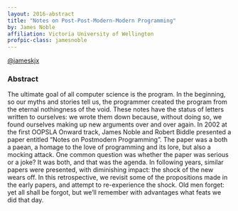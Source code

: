 ```yaml
---
layout: 2016-abstract
title: "Notes on Post-Post-Modern-Modern Programming"
by: James Noble
affiliation: Victoria University of Wellington
profpic-class: jamesnoble
---
```


[@jameskjx](https://twitter.com/jameskjx)

### Abstract

The ultimate goal of all computer science is the program. In the beginning, so
our myths and stories tell us, the programmer created the program from the
eternal nothingness of the void. These notes have the status of letters written
to ourselves: we wrote them down because, without doing so, we found ourselves
making up new arguments over and over again. In 2002 at the first OOPSLA Onward
track, James Noble and Robert Biddle presented a paper entitled “Notes on
Postmodern Programming”. The paper was a both a paean, a homage to the love of
programming and its lore, but also a mocking attack. One common question was
whether the paper was serious or a joke? It was both, and that was the agenda.
In following years, similar papers were presented, with diminishing impact: the
shock of the new wears off. In this retrospective, we revisit some of the
propositions made in the early papers, and attempt to re-experience the shock.
Old men forget: yet all shall be forgot, but we’ll remember with advantages what
feats we did that day.